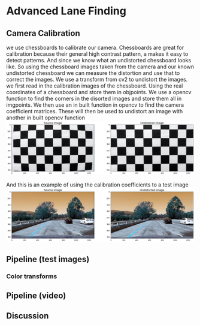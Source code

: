 # Advanced Lane Finding

## Camera Calibration

we use chessboards to calibrate our camera. Chessboards are great for calibration because their general high contrast pattern, a
makes it easy to detect patterns. And since we know what an undistorted chessboard looks like. So using the chessboard images taken
from the camera and our known undistorted chessboard we can measure the distortion and use that to correct the images. We use a transform from 
cv2 to undistort the images.
we first read in the calibration images of the chessboard. Using the real coordinates of a  chessboard and store them in objpoints. We use a opencv function
to find the corners in the disorted images and store them all in imgpoints. We then use an in built function in opencv to find the camera coefficient matrices. 
These will then be used to undistort an image with another in built opencv function
![](camera_calibration.png)

And this is an example of using the calibration coefficients to a test image
![](undistorted_img.png)
## Pipeline (test images)
### Color transforms

## Pipeline (video)

## Discussion